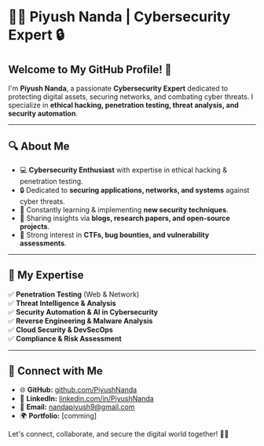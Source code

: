 # 👨‍💻 Piyush Nanda | Cybersecurity Expert 🔒

## Welcome to My GitHub Profile! 🚀
I'm **Piyush Nanda**, a passionate **Cybersecurity Expert** dedicated to protecting digital assets, securing networks, and combating cyber threats. I specialize in **ethical hacking, penetration testing, threat analysis, and security automation**.

---

## 🔍 About Me
- 💻 **Cybersecurity Enthusiast** with expertise in ethical hacking & penetration testing.
- 🔒 Dedicated to **securing applications, networks, and systems** against cyber threats.
- 🚀 Constantly learning & implementing **new security techniques**.
- 📖 Sharing insights via **blogs, research papers, and open-source projects**.
- 🎯 Strong interest in **CTFs, bug bounties, and vulnerability assessments**.

---

## 🚀 My Expertise
✅ **Penetration Testing** (Web & Network)  
✅ **Threat Intelligence & Analysis**  
✅ **Security Automation & AI in Cybersecurity**  
✅ **Reverse Engineering & Malware Analysis**  
✅ **Cloud Security & DevSecOps**  
✅ **Compliance & Risk Assessment**  

---

## 🔗 Connect with Me
- 🌐 **GitHub:** [github.com/PiyushNanda](https://github.com/piyush0130)
- 💼 **LinkedIn:** [linkedin.com/in/PiyushNanda]([https://linkedin.com/in/PiyushNanda](https://www.linkedin.com/public-profile/settings?trk=d_flagship3_profile_self_view_public_profile))
- 📧 **Email:** nandapiyush9@gmail.com
- 🌍 **Portfolio:** [comming]

Let's connect, collaborate, and secure the digital world together! 🚀🔐
